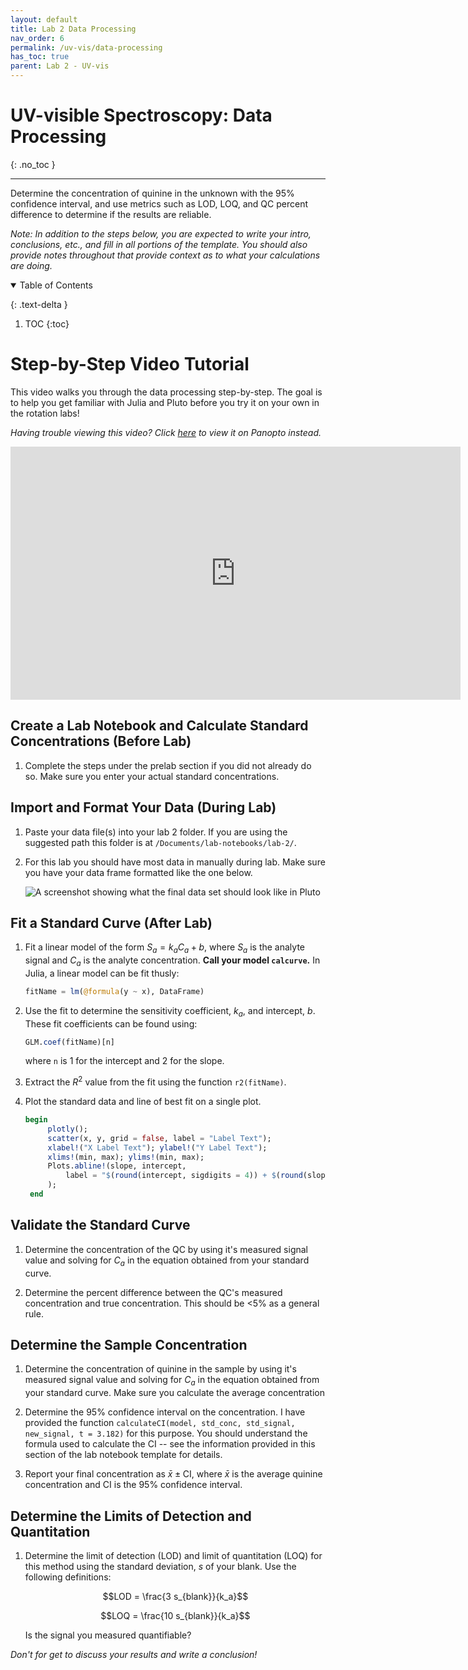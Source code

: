 ```yaml
---
layout: default
title: Lab 2 Data Processing
nav_order: 6
permalink: /uv-vis/data-processing
has_toc: true
parent: Lab 2 - UV-vis
---
```


# UV-visible Spectroscopy: Data Processing
{: .no_toc  }

----

Determine the concentration of quinine in the unknown with the 95% confidence interval, and use metrics such as LOD, LOQ, and QC percent difference to determine if the results are reliable.

*Note: In addition to the steps below, you are expected to write your intro, conclusions, etc., and fill in all portions of the template.  You should also provide notes throughout that provide context as to what your calculations are doing.*

<details open markdown="block">
  <summary>
  Table of Contents
  </summary>

  {: .text-delta }
1. TOC
{:toc}
</details>

# Step-by-Step Video Tutorial

This video walks you through the data processing step-by-step.  The goal is to help you get familiar with Julia and Pluto before you try it on your own in the rotation labs!

*Having trouble viewing this video?  Click [here](https://wcu.hosted.panopto.com/Panopto/Pages/Viewer.aspx?id=5cec7a03-13fe-4208-9f3e-acc40119e635) to view it on Panopto instead.*

<iframe src="https://wcu.hosted.panopto.com/Panopto/Pages/Embed.aspx?id=993fb4bb-535d-409c-96ce-ac3600df98a1&amp;autoplay=false&amp;offerviewer=true&amp;showtitle=true&amp;showbrand=false&amp;start=0&amp;interactivity=all" height="405" width="720" frameBorder="0" style="border: 0px solid #464646; display: block; margin: auto;" allowfullscreen allow="autoplay">
</iframe>

## Create a Lab Notebook and Calculate Standard Concentrations (Before Lab)

1. Complete the steps under the prelab section if you did not already do so.  Make sure you enter your actual standard concentrations.

## Import and Format Your Data (During Lab)

1. Paste your data file(s) into your lab 2 folder.  If you are using the suggested path this folder is at `/Documents/lab-notebooks/lab-2/`.

1. For this lab you should have most data in manually during lab.  Make sure you have your data frame formatted like the one below.

   ![A screenshot showing what the final data set should look like in Pluto]({{site.url}}/assets/images/lab-2/data-table-format.png)

## Fit a Standard Curve (After Lab)

1. Fit a linear model of the form $S_a = k_a C_a + b$, where $S_a$ is the analyte signal and $C_a$ is the analyte concentration.  **Call your model `calcurve`.** In Julia, a linear model can be fit thusly:
   
   ```julia
   fitName = lm(@formula(y ~ x), DataFrame)
   ```

1. Use the fit to determine the sensitivity coefficient, $k_a$, and intercept, $b$.  These fit coefficients can be found using:

   ```julia
   GLM.coef(fitName)[n]
   ```
   
   where `n` is 1 for the intercept and 2 for the slope.
   
1. Extract the $R^2$ value from the fit using the function `r2(fitName)`.

1. Plot the standard data and line of best fit on a single plot.

   ```julia
   begin
		plotly();
		scatter(x, y, grid = false, label = "Label Text");
		xlabel!("X Label Text"); ylabel!("Y Label Text");
		xlims!(min, max); ylims!(min, max);
		Plots.abline!(slope, intercept, 
			label = "$(round(intercept, sigdigits = 4)) + $(round(slope, sigdigits = 4)) x,  R²=$(round(R2, sigdigits=5))", color = 1
		);
	end
   ```

## Validate the Standard Curve

1. Determine the concentration of the QC by using it's measured signal value and solving for $C_a$ in the equation obtained from your standard curve.

1. Determine the percent difference between the QC's measured concentration and true concentration.  This should be <5% as a general rule.

## Determine the Sample Concentration

1. Determine the concentration of quinine in the sample by using it's measured signal value and solving for $C_a$ in the equation obtained from your standard curve.  Make sure you calculate the average concentration

1. Determine the 95% confidence interval on the concentration.  I have provided the function `calculateCI(model, std_conc, std_signal, new_signal, t = 3.182)` for this purpose.  You should understand the formula used to calculate the CI -- see the information provided in this section of the lab notebook template for details.

1. Report your final concentration as $\bar{x} \pm \text{CI}$, where $\bar{x}$ is the average quinine concentration and $\text{CI}$ is the 95% confidence interval.

## Determine the Limits of Detection and Quantitation

1. Determine the limit of detection (LOD) and limit of quantitation (LOQ) for this method using the standard deviation, $s$ of your blank.  Use the following definitions:

	$$LOD = \frac{3 s_{blank}}{k_a}$$

	$$LOQ = \frac{10 s_{blank}}{k_a}$$

   Is the signal you measured quantifiable?

*Don't for get to discuss your results and write a conclusion!*
